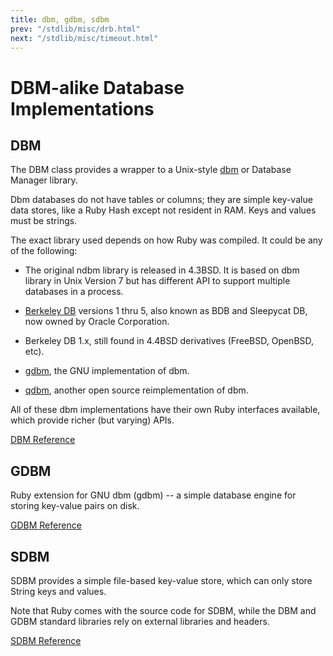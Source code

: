 ```yaml
---
title: dbm, gdbm, sdbm
prev: "/stdlib/misc/drb.html"
next: "/stdlib/misc/timeout.html"
---
```


# DBM-alike Database Implementations



## DBM

The DBM class provides a wrapper to a Unix-style <a
href='http://en.wikipedia.org/wiki/Dbm' class='remote'
target='_blank'>dbm</a> or Database Manager library.

Dbm databases do not have tables or columns; they are simple key-value
data stores, like a Ruby Hash except not resident in RAM. Keys and
values must be strings.

The exact library used depends on how Ruby was compiled. It could be any
of the following:

* The original ndbm library is released in 4.3BSD. It is based on dbm
  library in Unix Version 7 but has different API to support multiple
  databases in a process.

* <a href='http://en.wikipedia.org/wiki/Berkeley_DB' class='remote'
  target='_blank'>Berkeley DB</a> versions 1 thru 5, also known as BDB
  and Sleepycat DB, now owned by Oracle Corporation.

* Berkeley DB 1.x, still found in 4.4BSD derivatives (FreeBSD, OpenBSD,
  etc).

* <a href='http://www.gnu.org/software/gdbm/' class='remote'
  target='_blank'>gdbm</a>, the GNU implementation of dbm.
* <a href='http://fallabs.com/qdbm/index.html' class='remote'
  target='_blank'>qdbm</a>, another open source reimplementation of dbm.

All of these dbm implementations have their own Ruby interfaces
available, which provide richer (but varying) APIs.

<a href='https://ruby-doc.org/stdlib-2.5.0/libdoc/dbm/rdoc/DBM.html'
class='ruby-doc remote reference' target='_blank'>DBM Reference</a>



## GDBM



Ruby extension for GNU dbm (gdbm) -- a simple database engine for
storing key-value pairs on disk.



<a href='https://ruby-doc.org/stdlib-2.5.0/libdoc/gdbm/rdoc/GDBM.html'
class='ruby-doc remote reference' target='_blank'>GDBM Reference</a>



## SDBM

SDBM provides a simple file-based key-value store, which can only store
String keys and values.

Note that Ruby comes with the source code for SDBM, while the DBM and
GDBM standard libraries rely on external libraries and headers.



<a href='https://ruby-doc.org/stdlib-2.5.0/libdoc/sdbm/rdoc/SDBM.html'
class='ruby-doc remote reference' target='_blank'>SDBM Reference</a>

